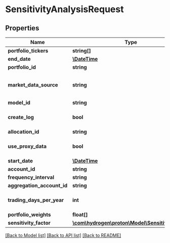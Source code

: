# SensitivityAnalysisRequest

## Properties
Name | Type | Description | Notes
------------ | ------------- | ------------- | -------------
**portfolio_tickers** | **string[]** |  | [optional] 
**end_date** | [**\DateTime**](\DateTime.md) |  | [optional] 
**portfolio_id** | **string** |  | [optional] 
**market_data_source** | **string** |  | [optional] [default to 'nucleus']
**model_id** | **string** |  | [optional] 
**create_log** | **bool** |  | [optional] [default to false]
**allocation_id** | **string** |  | [optional] 
**use_proxy_data** | **bool** |  | [optional] [default to false]
**start_date** | [**\DateTime**](\DateTime.md) |  | [optional] 
**account_id** | **string** |  | [optional] 
**frequency_interval** | **string** |  | 
**aggregation_account_id** | **string** |  | [optional] 
**trading_days_per_year** | **int** |  | [optional] [default to 252]
**portfolio_weights** | **float[]** |  | [optional] 
**sensitivity_factor** | [**\com\hydrogen\proton\Model\SensitivityFactor**](SensitivityFactor.md) |  | 

[[Back to Model list]](../README.md#documentation-for-models) [[Back to API list]](../README.md#documentation-for-api-endpoints) [[Back to README]](../README.md)


